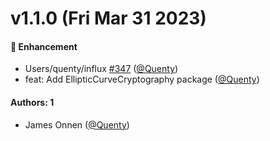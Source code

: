 # v1.1.0 (Fri Mar 31 2023)

#### 🚀 Enhancement

- Users/quenty/influx [#347](https://github.com/Quenty/NevermoreEngine/pull/347) ([@Quenty](https://github.com/Quenty))
- feat: Add EllipticCurveCryptography package ([@Quenty](https://github.com/Quenty))

#### Authors: 1

- James Onnen ([@Quenty](https://github.com/Quenty))
